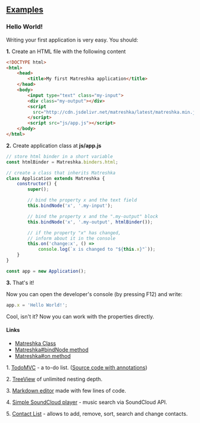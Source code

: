## [Examples](#!examples)

### Hello World!
Writing your first application is very easy. You should:


**1\.** Create an HTML file with the following content

```html
<!DOCTYPE html>
<html>
	<head>
		<title>My first Matreshka application</title>
	</head>
	<body>
		<input type="text" class="my-input">
		<div class="my-output"></div>
		<script
		  src="http://cdn.jsdelivr.net/matreshka/latest/matreshka.min.js">
		</script>
		<script src="js/app.js"></script>
	</body>
</html>
```


**2\.** Create application class at **js/app.js**

```js
// store html binder in a short variable
const htmlBinder = Matreshka.binders.html;

// create a class that inherits Matreshka
class Application extends Matreshka {
    constructor() {
        super();

        // bind the property x and the text field
        this.bindNode('x', '.my-input');

        // bind the property x and the ".my-output" block
        this.bindNode('x', '.my-output', htmlBinder());

		// if the property "х" has changed,
		// inform about it in the console
        this.on('change:x', () =>
            console.log(`x is changed to "${this.x}"`));
    }
}

const app = new Application();
```


**3\.** That's it!

Now you can open the developer's console (by pressing F12) and write:
```js
app.x = 'Hello World!';
```
Cool, isn't it? Now you can work with the properties directly.

#### Links
* [Matreshka Class](#!Matreshka)
* [Matreshka#bindNode method](#!Matreshka-bindNode)
* [Matreshka#on method](#!Matreshka-on)

<span class="list-item-number">1.</span>
<a href="https://github.com/matreshkajs/todomvc/tree/master/"
class="example-link">TodoMVC</a> - a to-do list. ([Source code with annotations](//matreshkajs.github.io/todomvc/docs/app.html))

<span class="list-item-number">2.</span>
<a href="https://github.com/matreshkajs/examples-and-tutorials/tree/master/treeview/"
class="example-link">TreeView</a> of unlimited nesting depth.

<span class="list-item-number">3.</span>
<a href="https://github.com/matreshkajs/examples-and-tutorials/tree/master/markdown-editor/"
class="example-link">Markdown editor</a> made with few lines of code.

<span class="list-item-number">4.</span>
<a href="https://github.com/matreshkajs/examples-and-tutorials/tree/master/soundcloud-search/"
class="example-link">Simple SoundCloud player</a> - music search via SoundCloud API.

<span class="list-item-number">5.</span>
<a href="https://github.com/matreshkajs/examples-and-tutorials/tree/master/contact-list/"
class="example-link">Contact List</a> - allows to add, remove, sort, search and change contacts.
